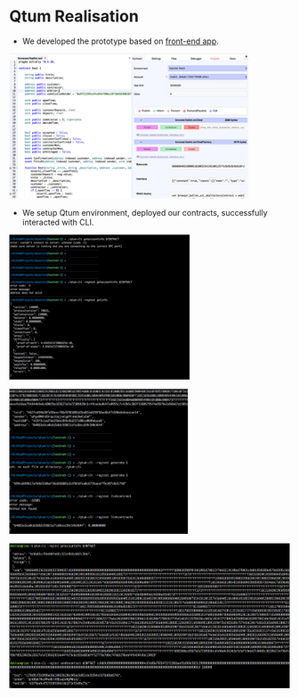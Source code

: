 # Qtum Realisation


* We developed the prototype based on [front-end app](https://github.com/BlockJudge/BlockJudge). 

<p>
  <img src="./images/screenshot_1.jpg" height="260" />
</p>

* We setup Qtum environment, deployed our contracts, successfully interacted with CLI.

<p>
  <img src="./images/screenshot_2.jpg" height="260" />
</p>

<p>
  <img src="./images/screenshot_3.jpg" height="260" />
</p>

<p>
  <img src="./images/screenshot_4.png" height="260" />
</p>
